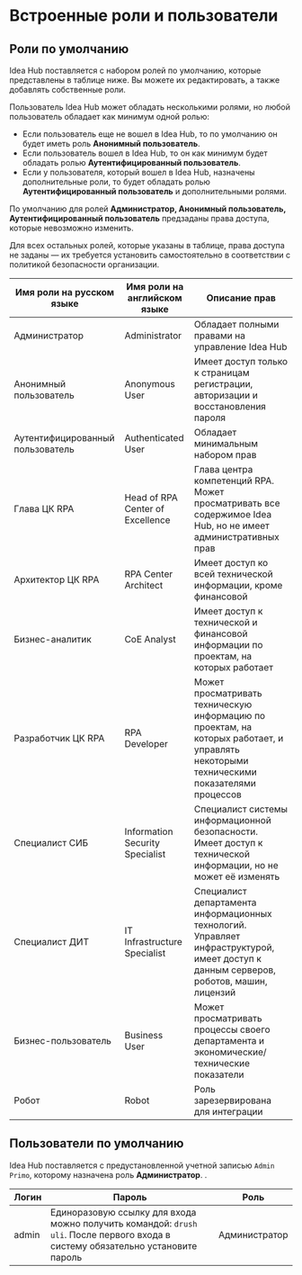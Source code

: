 # Встроенные роли и пользователи

## Роли по умолчанию

Idea Hub поставляется с набором ролей по умолчанию, которые представлены в таблице ниже. Вы можете их редактировать, а также добавлять собственные роли.

Пользователь Idea Hub может обладать несколькими ролями, но любой пользователь обладает как минимум одной ролью:
* Если пользователь еще не вошел в Idea Hub, то по умолчанию он будет иметь роль **Анонимный пользователь**.
* Если пользователь вошел в Idea Hub, то он как минимум будет обладать ролью **Аутентифицированный пользователь**. 
* Если у пользователя, который вошел в Idea Hub, назначены дополнительные роли, то будет обладать ролью **Аутентифицированный пользователь** и дополнительными ролями.

По умолчанию для ролей **Администратор, Анонимный пользователь, Аутентифицированный пользователь** предзаданы права доступа, которые невозможно изменить.

Для всех остальных ролей, которые указаны в таблице, права доступа не заданы — их требуется установить самостоятельно в соответствии с политикой безопасности организации. 

| Имя роли на русском языке | Имя роли на английском языке   | Описание прав                                                                          |
|---------------------------|--------------------------------|--------------------------------------------------------------------------------------- |
| Администратор             | Administrator                  | Обладает полными правами на управление Idea Hub                                        |
| Анонимный пользователь    | Anonymous User                 | Имеет доступ только к страницам регистрации, авторизации и восстановления пароля       |
| Аутентифицированный пользователь | Authenticated User      | Обладает минимальным набором прав                                                      |
| Глава ЦК RPA              | Head of RPA Center of Excellence | Глава центра компетенций RPA. Может просматривать все содержимое Idea Hub, но не имеет административных прав |
| Архитектор ЦК RPA         | RPA Center Architect           | Имеет доступ ко всей технической информации, кроме финансовой                         |
| Бизнес-аналитик           | CoE Analyst                    | Имеет доступ к технической и финансовой информации по проектам, на которых работает |
| Разработчик ЦК RPA        | RPA Developer                  | Может просматривать техническую информацию по проектам, на которых работает, и управлять некоторыми техническими показателями процессов |
| Специалист СИБ            | Information Security Specialist| Специалист системы информационной безопасности. Имеет доступ к технической информации, но не может её изменять                       |
| Специалист ДИТ            | IT Infrastructure Specialist   | Специалист департамента информационных технологий. Управляет инфраструктурой, имеет доступ к данным серверов, роботов, машин, лицензий   |
| Бизнес-пользователь       | Business User                  | Может просматривать процессы своего департамента и экономические/технические показатели|
| Робот                     | Robot                          | Роль зарезервирована для интеграции                                                     |

## Пользователи по умолчанию

Idea Hub поставляется с предустановленной учетной записью `Admin Primo`, которому назначена роль **Администратор**. .

| Логин    | Пароль                                                                                                                          | Роль                     | 
|----------|-------------------------------------------------------------------------------------------------------------------------------- |------------------------- | 
| admin    | Единоразовую ссылку для входа можно получить командой: `drush uli`. После первого входа в систему обязательно установите пароль | Администратор            |
